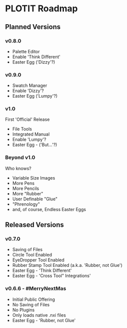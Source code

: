 # PLOTIT Roadmap

## Planned Versions 

### v0.8.0
 * Palette Editor
 * Enable 'Think Different'
 * Easter Egg ('Dizzy'?)
 
### v0.9.0
 * Swatch Manager
 * Enable 'Dizzy'?
 * Easter Egg ('Lumpy'?)

### v1.0
First 'Official' Release
 * File Tools
 * Integrated Manual
 * Enable 'Lumpy'?
 * Easter Egg - ('But...'?)
 
### Beyond v1.0
 Who knows?
 * Variable Size Images
 * More Pens
 * More Pencils
 * More "Rubber"
 * User Definable "Glue"
 * "Phrenology"
 * and, of course, Endless Easter Eggs

## Released Versions
### v0.7.0
 * Saving of Files
 * Circle Tool Enabled
 * EyeDropper Tool Enabled
 * Rubber Stamp Tool Enabled (a.k.a. 'Rubber, not Glue') 
 * Easter Egg - 'Think Different'
 * Easter Egg - 'Cross Tool" Integrations'
 
### v0.6.6 - #MerryNextMas
 * Initial Public Offering
 * No Saving of Files
 * No Plugins
 * Only loads native .nxi files
 * Easter Egg - 'Rubber, not Glue'
